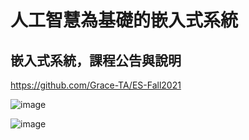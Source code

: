 # 人工智慧為基礎的嵌入式系統

## 嵌入式系統，課程公告與說明

https://github.com/Grace-TA/ES-Fall2021

![image](https://github.com/His-Lin/ES-Fall2023/assets/144580635/28908983-b2da-44a6-b911-4e1a849997c9)

![image](https://github.com/His-Lin/ES-Fall2023/assets/144580635/da123925-c225-4701-a1e9-c9615c609073)
